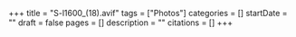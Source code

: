 +++
title = "S-l1600_(18).avif"
tags = ["Photos"]
categories = []
startDate = ""
draft = false
pages = []
description = ""
citations = []
+++

